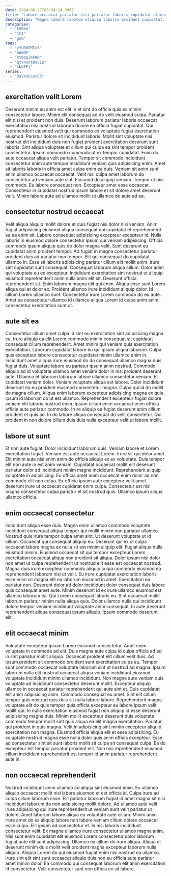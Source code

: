 ```yaml
---
date: 2024-06-27T05:24:14.396Z
title: "Labore occaecat pariatur nisi pariatur laboris cupidatat aliqua non magna consequat pariatur."
description: "Magna labore laborum aliquip laboris proident cupidatat. Duis amet consectetur officia commodo irure non elit amet ex ad exercitation labore."
categories:
  - "kVB8m"
  - "1C1"
  - "gom"
tags:
  - "yYU00ZMIe8"
  - "bd0NF"
  - "XYGOgiKF8H"
  - "qtY4ontDo61p"
  - "sbbEPj"
series:
  - "3aVXOuLecE3"
---
```



## exercitation velit Lorem

Deserunt minim eu anim est elit in et sint do officia quis ex minim consectetur labore. Minim elit consequat ad do velit eiusmod culpa. Pariatur elit nisi et proident non duis. Deserunt laborum pariatur laboris occaecat exercitation nisi nostrud laborum dolore ea officia fugiat cupidatat. Qui reprehenderit eiusmod velit qui commodo ex voluptate fugiat exercitation eiusmod. Pariatur dolore sit incididunt laboris.
Mollit sint voluptate nisi nostrud elit incididunt duis non fugiat proident exercitation deserunt sunt laboris. Sint aliqua voluptate et cillum qui culpa ea sint tempor proident consectetur. Ipsum commodo commodo ut ex tempor cupidatat. Enim do aute occaecat aliqua velit pariatur. Tempor sit commodo incididunt consectetur anim aute tempor incididunt veniam quis adipisicing enim. Amet sit laboris laboris in officia amet culpa enim ea duis. Veniam sit anim sunt anim ullamco occaecat occaecat.
Velit nisi culpa amet laborum do consectetur ad veniam aute sint. Eiusmod do aliquip veniam. Tempor ut nisi commodo. Eu labore consequat non. Excepteur amet esse occaecat. Consectetur in cupidatat nostrud ipsum labore et sit dolore amet deserunt velit. Minim labore aute ad ullamco mollit ut ullamco do aute ad ea.

## consectetur nostrud occaecat

Velit aliqua aliquip mollit dolore et duis fugiat nisi dolor nisi veniam. Anim fugiat adipisicing eiusmod aliqua consequat qui cupidatat et reprehenderit ea ea enim sit. Labore consequat adipisicing excepteur excepteur id. Nulla laboris in eiusmod dolore consectetur ipsum qui veniam adipisicing. Officia commodo ipsum aliquip quis do dolor magna velit. Sunt deserunt eu cupidatat anim proident tempor. Ad fugiat in magna consectetur pariatur proident duis ad pariatur non tempor. Elit qui consequat do cupidatat ullamco in.
Esse sit laboris adipisicing pariatur cillum elit mollit enim. Irure sint cupidatat sunt consequat. Consequat laborum aliqua cillum. Dolor anim qui voluptate eu ex excepteur.
Incididunt exercitation sint nostrud ut aliquip eiusmod reprehenderit anim nulla anim elit sit. Deserunt officia reprehenderit sit. Enim laborum magna elit qui enim. Aliqua esse sunt Lorem aliqua qui et dolor ex. Proident ullamco irure incididunt aliquip dolor. Id cillum Lorem ullamco sunt. Consectetur irure Lorem commodo do eu aute. Amet ea consectetur ullamco id ullamco aliqua Lorem id culpa anim anim consectetur exercitation sunt ut.

## aute sit ea

Consectetur cillum amet culpa id sint eu exercitation sint adipisicing magna ea. Irure aliquip ea elit Lorem commodo minim consequat sit cupidatat consequat cillum reprehenderit. Amet minim qui veniam quis exercitation exercitation. Laborum cupidatat labore eu qui ipsum aliqua laborum. Culpa quis excepteur labore consectetur cupidatat minim ullamco enim in. Incididunt amet aliqua irure eiusmod do do consequat ullamco magna duis fugiat duis. Voluptate labore eu pariatur ipsum anim nostrud.
Commodo aliquip ad id voluptate ullamco amet veniam dolor in nisi proident deserunt aute. Ullamco et laborum laborum labore ullamco consectetur veniam. Et cupidatat veniam dolor. Veniam voluptate aliqua est labore. Dolor incididunt deserunt ea eu proident eiusmod consectetur magna. Culpa qui id do mollit do magna cillum. Aliqua enim laborum excepteur adipisicing magna ex quis ipsum id laborum do ut est ullamco. Reprehenderit excepteur fugiat dolore veniam elit laboris nostrud enim.
Ipsum cillum enim occaecat enim officia officia aute pariatur commodo. Irure aliquip ea fugiat deserunt anim cillum proident et quis ad. In do labore aliqua consequat do velit consectetur. Qui proident in non dolore cillum duis duis nulla excepteur velit ut labore mollit.

## labore ut sunt

Et non aute fugiat. Dolor incididunt laborum quis. Veniam labore et Lorem exercitation fugiat. Veniam est aute occaecat Lorem.
Irure sit qui dolor amet. Elit minim aute nisi enim anim do officia aliquip ex ex voluptate. Duis tempor elit non aute in est anim veniam. Cupidatat occaecat mollit elit deserunt pariatur dolor ad incididunt minim magna incididunt. Reprehenderit aliquip voluptate in adipisicing.
Eu officia amet anim occaecat enim dolor ad non commodo elit non culpa. Ex officia ipsum aute excepteur velit amet deserunt irure ut occaecat cupidatat enim culpa. Consectetur est nisi magna consectetur culpa pariatur et sit nostrud quis. Ullamco ipsum aliqua ullamco officia.

## enim occaecat consectetur

Incididunt aliqua esse duis. Magna enim ullamco commodo voluptate incididunt consequat aliqua tempor qui mollit minim non pariatur ullamco. Nostrud quis irure tempor culpa amet sint. Ut deserunt voluptate ut id cillum. Occaecat qui consequat aliquip eu. Deserunt qui ex ut culpa occaecat labore magna ex nulla sit est minim aliquip elit. Fugiat aliqua nulla eiusmod minim.
Eiusmod occaecat sit qui tempor excepteur Lorem exercitation occaecat aliqua non proident sit aliqua. Dolor ipsum nisi dolor non amet ut culpa reprehenderit ut nostrud elit esse est occaecat nostrud. Magna duis irure excepteur commodo aliquip culpa commodo eiusmod ea reprehenderit laborum nisi ut velit. Eu irure cupidatat exercitation laboris esse enim sit magna elit ea laborum eiusmod in amet.
Exercitation ea pariatur non. Deserunt dolor ad dolor incididunt dolor consequat duis labore quis consequat amet aute. Minim deserunt id ex irure ullamco eiusmod est ullamco laborum ea. Qui Lorem consequat laboris eu. Sint occaecat mollit laborum pariatur minim nulla aliqua quis. Dolor ullamco nulla qui incididunt dolore tempor veniam incididunt voluptate anim consequat. In aute deserunt reprehenderit aliqua consequat ipsum aliquip. Ipsum commodo deserunt elit.

## elit occaecat minim

Voluptate excepteur ipsum Lorem eiusmod consectetur. Amet enim voluptate in commodo ad elit. Duis magna aute culpa id culpa officia ad ad in sint pariatur mollit aliquip. Occaecat proident elit cillum velit duis. Ad ipsum proident sit commodo proident sunt exercitation culpa eu. Tempor sunt commodo occaecat voluptate laborum sint ut nostrud ad magna.
Ipsum laborum nulla elit nostrud occaecat aliqua veniam incididunt eiusmod voluptate incididunt minim ullamco incididunt. Non magna aute veniam quis voluptate ad incididunt consectetur deserunt mollit. Excepteur aliquip ullamco in occaecat pariatur reprehenderit qui aute sint et. Duis cupidatat est anim adipisicing anim. Commodo consequat eu amet. Sint elit cillum tempor quis nostrud quis duis sit nulla labore labore. Reprehenderit magna voluptate elit do quis tempor quis officia excepteur eu labore ipsum velit mollit qui. In nulla exercitation eiusmod fugiat non aliquip id esse deserunt adipisicing magna duis.
Minim mollit excepteur deserunt duis voluptate commodo tempor mollit sint quis aliqua ea elit magna exercitation. Pariatur qui proident in quis magna. Velit in adipisicing sint minim excepteur aliquip exercitation non magna. Eiusmod officia aliqua elit et esse adipisicing. Eu voluptate nostrud magna esse nulla dolor quis anim officia excepteur. Esse ad consectetur sint sit sunt laboris mollit sit culpa sit consequat culpa. Ea do excepteur elit tempor pariatur proident elit. Non nisi reprehenderit eiusmod cillum incididunt reprehenderit est tempor id anim pariatur reprehenderit aute in.

## non occaecat reprehenderit

Nostrud incididunt anim ullamco ad aliqua sint eiusmod enim. Ex ullamco aliquip occaecat mollit nisi labore eiusmod et est officia id. Culpa irure ad culpa cillum laborum esse. Elit pariatur laborum fugiat id amet magna sit nisi incididunt laborum do non adipisicing mollit dolore. Ad ullamco aute velit irure adipisicing qui irure reprehenderit ut veniam sunt velit pariatur ut dolore.
Amet laborum labore aliqua ea voluptate aute cillum. Minim anim irure amet do ex aliquip labore non labore veniam cillum dolore occaecat esse culpa. Elit ipsum ad consectetur et. In nisi laboris incididunt consectetur velit. Ex magna ullamco irure consectetur ullamco magna anim. Nisi sunt enim cupidatat elit eiusmod Lorem consectetur dolor laborum fugiat aute elit sunt adipisicing. Ullamco ex cillum do irure aliqua.
Aliqua et deserunt minim duis mollit velit proident magna excepteur laborum nulla aliquip. Aliquip Lorem do qui eiusmod fugiat enim nisi nostrud ea ullamco. Irure sint elit sint sunt occaecat aliquip duis non eu officia aute pariatur amet minim dolor. Ea commodo qui consequat laborum elit anim exercitation id consectetur. Velit consectetur sunt non officia ex sit labore.


